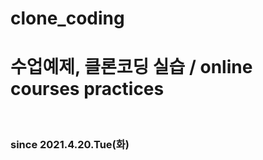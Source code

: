 # clone_coding
<h1>수업예제, 클론코딩 실습 / online courses practices</h1>
<br>
<h3>since 2021.4.20.Tue(화)</h3>
